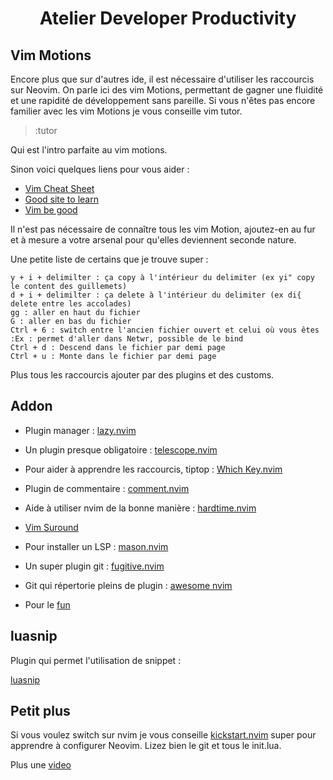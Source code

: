 <h1 align="center">Atelier Developer Productivity</h1>

## Vim Motions

Encore plus que sur d'autres ide, il est nécessaire d'utiliser les raccourcis sur Neovim.
On parle ici des vim Motions, permettant de gagner une fluidité et une rapidité de développement sans pareille.
Si vous n'êtes pas encore familier avec les vim Motions je vous conseille vim tutor.
>:tutor

Qui est l'intro parfaite au vim motions.

Sinon voici quelques liens pour vous aider :

- [Vim Cheat Sheet](https://vim.rtorr.com/)
- [Good site to learn](https://www.barbarianmeetscoding.com/boost-your-coding-fu-with-vscode-and-vim/moving-blazingly-fast-with-the-core-vim-motions/)
- [Vim be good](https://github.com/ThePrimeagen/vim-be-good) 

Il n'est pas nécessaire de connaître tous les vim Motion, ajoutez-en au fur et
à mesure a votre arsenal pour qu'elles deviennent seconde nature.

Une petite liste de certains que je trouve super :

    y + i + delimilter : ça copy à l'intérieur du delimiter (ex yi" copy le content des guillemets)
    d + i + delimilter : ça delete à l'intérieur du delimiter (ex di{ delete entre les accolades)
    gg : aller en haut du fichier
    G : aller en bas du fichier
    Ctrl + 6 : switch entre l'ancien fichier ouvert et celui où vous êtes
    :Ex : permet d'aller dans Netwr, possible de le bind
    Ctrl + d : Descend dans le fichier par demi page
    Ctrl + u : Monte dans le fichier par demi page

Plus tous les raccourcis ajouter par des plugins et des customs.

## Addon

- Plugin manager : [lazy.nvim](https://github.com/folke/lazy.nvim)
- Un plugin presque obligatoire : [telescope.nvim](https://github.com/nvim-telescope/telescope.nvim)
- Pour aider à apprendre les raccourcis, tiptop : [Which Key.nvim](https://github.com/folke/which-key.nvim)
- Plugin de commentaire : [comment.nvim](https://github.com/numToStr/Comment.nvim)
- Aide à utiliser nvim de la bonne manière : [hardtime.nvim](https://github.com/m4xshen/hardtime.nvim)
- [Vim Suround](https://github.com/tpope/vim-surround)
- Pour installer un LSP : [mason.nvim](https://github.com/williamboman/mason.nvim)
- Un super plugin git : [fugitive.nvim](https://github.com/tpope/vim-fugitive?tab=readme-ov-file)

- Git qui répertorie pleins de plugin : [awesome nvim](https://github.com/rockerBOO/awesome-neovim)

- Pour le [fun](https://github.com/Eandrju/cellular-automaton.nvim)

## luasnip

Plugin qui permet l'utilisation de snippet :

[luasnip](https://github.com/L3MON4D3/LuaSnip)

## Petit plus

Si vous voulez switch sur nvim je vous conseille [kickstart.nvim](https://github.com/nvim-lua/kickstart.nvim)
super pour apprendre à configurer Neovim.
Lizez bien le git et tous le init.lua.

Plus une [video](https://www.youtube.com/watch?v=m8C0Cq9Uv9o)
